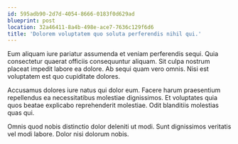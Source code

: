 ```yaml
---
id: 595adb90-2d7d-4054-8666-0183f0d629ad
blueprint: post
location: 32a46411-8a4b-498e-ace7-7636c129f6d6
title: 'Dolorem voluptatem quo soluta perferendis nihil qui.'
---
```

Eum aliquam iure pariatur assumenda et veniam perferendis sequi. Quia consectetur quaerat officiis consequuntur aliquam. Sit culpa nostrum placeat impedit labore ea dolore. Ab sequi quam vero omnis. Nisi est voluptatem est quo cupiditate dolores.

Accusamus dolores iure natus qui dolor eum. Facere harum praesentium repellendus ea necessitatibus molestiae dignissimos. Et voluptates quia quos beatae explicabo reprehenderit molestiae. Odit blanditiis molestias quas qui.

Omnis quod nobis distinctio dolor deleniti ut modi. Sunt dignissimos veritatis vel modi labore. Dolor nisi dolorum nobis.